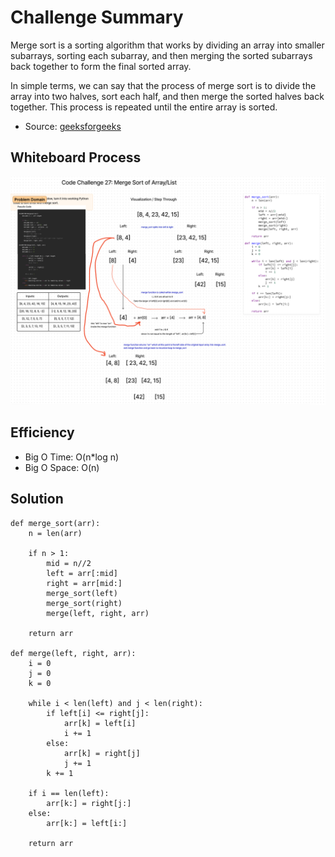 # Challenge Summary
Merge sort is a sorting algorithm that works by dividing an array into smaller subarrays, sorting each subarray, and then merging the sorted subarrays back together to form the final sorted array.

In simple terms, we can say that the process of merge sort is to divide the array into two halves, sort each half, and then merge the sorted halves back together. This process is repeated until the entire array is sorted.
- Source: [geeksforgeeks](https://www.geeksforgeeks.org/merge-sort/)

## Whiteboard Process
![Merge Sort](sorting/merge/merge_sort.png)

## Efficiency
- Big O Time: O(n*log n)
- Big O Space: O(n)

## Solution
```
def merge_sort(arr):
    n = len(arr)

    if n > 1:
        mid = n//2
        left = arr[:mid]
        right = arr[mid:]
        merge_sort(left)
        merge_sort(right)
        merge(left, right, arr)

    return arr

def merge(left, right, arr):
    i = 0
    j = 0
    k = 0

    while i < len(left) and j < len(right):
        if left[i] <= right[j]:
            arr[k] = left[i]
            i += 1
        else:
            arr[k] = right[j]
            j += 1
        k += 1

    if i == len(left):
        arr[k:] = right[j:]
    else:
        arr[k:] = left[i:]

    return arr
```
